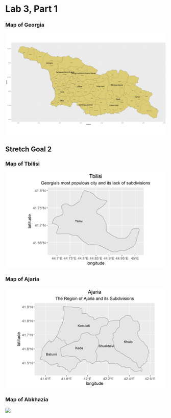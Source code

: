 # Lab 3, Part 1

### Map of Georgia

![](gggeorgia.png)

## Stretch Goal 2
### Map of Tbilisi
![](tbilisi.png)

### Map of Ajaria
![](ajaria.png)

### Map of Abkhazia
![](adkhazia.png)
